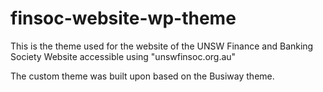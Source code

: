 # finsoc-website-wp-theme
This is the theme used for the website of the UNSW Finance and Banking Society
Website accessible using "unswfinsoc.org.au"

The custom theme was built upon based on the Busiway theme.
